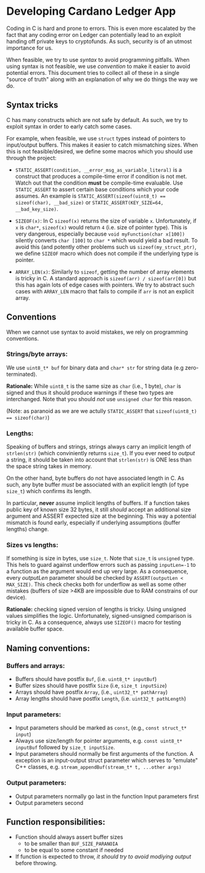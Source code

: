 # Developing Cardano Ledger App

Coding in C is hard and prone to errors.
This is even more escalated by the fact that any coding error on Ledger can potentially lead to an exploit handing off private keys to cryptofunds.
As such, security is of an utmost importance for us.

When feasible, we try to use *syntax* to avoid programming pitfalls.
When using syntax is not feasible, we use *convention* to make it easier to avoid potential errors.
This document tries to collect all of these in a single "source of truth" along with an explanation of
why we do things the way we do.

## Syntax tricks

C has many constructs which are not safe by default. As such, we try to exploit syntax in order to early catch some cases.

For example, when feasible, we use `struct` types instead of pointers to input/output buffers. This makes it easier to catch mismatching sizes. When this is not feasible/desired, we define some macros which you should use through the project:

- `STATIC_ASSERT(condition, __error_msg_as_variable_literal)` is a construct that produces a compile-time error if condition is not met. 
Watch out that the condition **must** be compile-time evaluable.
Use `STATIC_ASSERT` to assert certain base conditions which your code assumes.
An example is `STATIC_ASSERT(sizeof(uint8_t) == sizeof(char), __bad_size)` or
`STATIC_ASSERT(KEY_SIZE=64, __bad_key_size)`.

- `SIZEOF(x)`: In C `sizeof(x)` returns the size of variable `x`. Unfortunately, if `x` is `char*`, `sizeof(x)` would return `4` (i.e. size of pointer type). This is very dangerous, especially because `void myFunction(char x[100])` silently converts `char [100]` to `char *` which would yield a bad result. To avoid this (and potently other problems such us `sizeof(my_struct_ptr)`, we define `SIZEOF` macro which does not compile if the underlying type is pointer.

- `ARRAY_LEN(x)`: Similarly to `sizeof`, getting the number of array elements is tricky in C. A standard approach is `sizeof(arr) / sizeof(arr[0])` but this has again lots of edge cases with pointers. We try to abstract such cases with `ARRAY_LEN` macro that fails to compile if `arr` is not an explicit array.

## Conventions

When we cannot use syntax to avoid mistakes, we rely on programming conventions.

### Strings/byte arrays:

We use `uint8_t* buf` for binary data and `char* str` for string data (e.g zero-terminated).

**Rationale:** While `uint8_t` is the same size as `char` (i.e., 1 byte),
`char` is signed and thus it should produce warnings if these two types are interchanged.
Note that you should *not* use `unsigned char` for this reason.

(Note: as paranoid as we are we actully `STATIC_ASSERT` that `sizeof(uint8_t) == sizeof(char)`)

### Lengths:

Speaking of buffers and strings, strings always carry an implicit length of `strlen(str)` (which conviniently returns `size_t`).
If you ever need to *output* a string, it should be taken into account that `strlen(str)` is ONE less than the space string takes in memory.

On the other hand, byte buffers do not have associated length in C. 
As such, any byte buffer *must* be associated with an explicit length (of type `size_t`) which confirms its length.

In particular, **never** assume implicit lengths of buffers. If a function takes public key of known size 32 bytes, it still *should* accept an additional size argument and ASSERT expected size at the beginning. This way a potential mismatch is found early, especially if underlying assumptions (buffer lengths) change.

### Sizes vs lengths:

If something is size in bytes, use `size_t`. Note that `size_t` is `unsigned` type.
This hels to guard against underflow errors such as passing `inputLen=-1` to a function as the argument would end up very large.
As a consequence, every *outputLen* parameter should be checked by `ASSERT(outputLen < MAX_SIZE)`. This check checks both for underflow as well as some other mistakes (buffers of size >4KB are impossible due to RAM constrains of our device).

**Rationale:** checking signed version of lengths is tricky. Using unsigned values simplifies the logic.
Unfortunately, signed-unsigned comparison is tricky in C. As a consequence, always use `SIZEOF()` macro for testing available buffer space.

## Naming conventions:

### Buffers and arrays:

- Buffers should have postfix `Buf`, (i.e. `uint8_t* inputBuf`)
- Buffer sizes should have postfix `Size` (i.e, `size_t inputSize`)
- Arrays should have postfix `Array`, (i.e., `uint32_t* pathArray`)
- Array lengths should have postfix `Length`, (i.e. `uint32_t pathLength`)

### Input parameters:

- Input parameters should be marked as `const`, (e.g., `const struct_t* input`)
- Always use size/length for pointer arguments, e.g. `const uint8_t* inputBuf` followed by `size_t inputSize`.
- Input parameters should normally be first arguments of the function. A exception is an input-output struct parameter which serves to "emulate" C++ classes, e.g. `stream_appendBuf(stream_t* t, ...other args)`

### Output parameters:

- Output parameters normally go last in the function Input parameters first
- Output parameters second

## Function responsibilities:
- Function should always assert buffer sizes
  - to be smaller than `BUF_SIZE_PARANOIA`
  - to be equal to some constant if needed
- If function is expected to throw, *it should try to avoid modiying output* before throwing.
